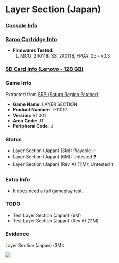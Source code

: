 # Layer Section (Japan)

### [Console Info](../../../../../Info/Consoles/VA13/README.md)

### [Saroo Cartridge Info](../../../../../Info/Cartridges/RetroGameParadiseStore/1.32F/README.md)

- <b>Firmwares Tested:</b>
  1. MCU: 240118, SS: 240118, FPGA: 05 - v0.3

### [SD Card Info (Lenovo - 128 GB)](../../../../../Info/SdCards/Lenovo/128GB/fat32/README.md)

### Game Info

Extracted from [SRP (Saturn Region Patcher)](https://segaxtreme.net/resources/saturn-region-patcher.81/download).

- <b>Game Name:</b> LAYER SECTION
- <b>Product Number:</b> T-1101G
- <b>Version:</b> V1.001
- <b>Area Code:</b> JT
- <b>Peripheral Code:</b> J

### Status

- Layer Section (Japan) (3M): Playable :white_check_mark:
- Layer Section (Japan) (6M): Untested :question:
- Layer Section (Japan) (Rev A) (11M): Untested :question:

### Extra Info

- It does need a full gameplay test.

### TODO

- Test Layer Section (Japan) (6M)
- Test Layer Section (Japan) (Rev A) (11M)

### Evidence

Layer Section (Japan) (3M):

[![](https://img.youtube.com/vi/spVIry2yQu4/0.jpg)](https://www.youtube.com/watch?v=spVIry2yQu4)
